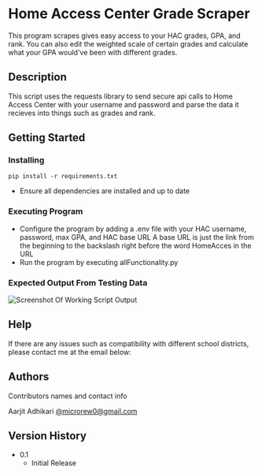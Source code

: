# Home Access Center Grade Scraper

This program scrapes gives easy access to your HAC grades, GPA, and rank. You can also edit the weighted scale of certain grades and calculate what your GPA would've been with different grades. 

## Description

This script uses the requests library to send secure api calls to Home Access Center with your username and password and parse the data it recieves into things such as grades and rank.

## Getting Started

### Installing
```
pip install -r requirements.txt
```
* Ensure all dependencies are installed and up to date

### Executing Program

* Configure the program by adding a .env file with your HAC username, password, max GPA, and HAC base URL
    A base URL is just the link from the beginning to the backslash right before the word HomeAcces in the URL
* Run the program by executing allFunctionality.py

### Expected Output From Testing Data

![Screenshot Of Working Script Output](<https://media-hosting.imagekit.io//b2450c4ba6994391/Screenshot 2025-03-02 153159.png?Expires=1835559188&Key-Pair-Id=K2ZIVPTIP2VGHC&Signature=1Gd1CmTbsMM5QuuSXmbT-Rp0fuzWaESVQmr99ahen2k8B5F3riwYYHvD4jgFGO2Y8bfMouA7FPf-TBiyNERjBGJfUAAoz~WzKuM4KptvZ-mOsVUyYvHApN34PCjHaackS5uK3lR~-bFApiQ2~YyPnlohKhf2wFJR5DWVSKHCGkqFkjfMhXBeAr-21vbso3f9Gw6dUEpKXjREVS4h2MH6qtKF9MfwbBIBGVR60oi~jFdTUNmy-2~G--BVOSUItOOWgiyQYhDR3eHwz8uaj0s7Bn-gMhMdVqgjVLk1Q7so~t7owwN7FuTbA~uWIhd8UMu9Cap7kzGZ-dJ0U-R2YXQqlQ__>)

## Help

If there are any issues such as compatibility with different school districts, please contact me at the email below:

## Authors

Contributors names and contact info

Aarjit Adhikari
[@microrew0@gmail.com](https://gmail.com)

## Version History

* 0.1
    * Initial Release